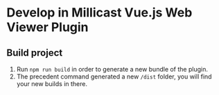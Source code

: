 # Develop in Millicast Vue.js Web Viewer Plugin

## Build project
1. Run `npm run build` in order to generate a new bundle of the plugin.
2. The precedent command generated a new `/dist` folder, you will find your new builds in there.